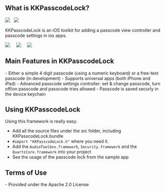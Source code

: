 <h2>What is KKPasscodeLock?</h2>

![](http://cocoapod-badges.herokuapp.com/v/KKPasscodeLock/badge.png) &nbsp; ![](http://cocoapod-badges.herokuapp.com/p/KKPasscodeLock/badge.png)


KKPasscodeLock is an iOS toolkit for adding a passcode view controller and passcode settings in  ios apps.

![](https://github.com/aporat/KKPasscodeLock/raw/master/screenshots/iphone-1.png) 
&nbsp;&nbsp;&nbsp;
![](https://github.com/aporat/KKPasscodeLock/raw/master/screenshots/iphone-2.png) 
&nbsp;&nbsp;&nbsp;
![](https://github.com/aporat/KKPasscodeLock/raw/master/screenshots/ipad-1.png) 



<h2>Main Features in KKPasscodeLock</h2>
- Either a simple 4 digit passcode (using a numeric keyboard) or a free-text passcode (in development)
- Supports universal apps (both iPhone and iPad)
- Advanced passcode settings controller: set & change passcode, turn off/on passcode and passcode tries allowed
- Passcode is saved securly in the device keychain


<h2>Using KKPasscodeLock</h2>

Using this framework is really easy.

- Add all the source files under the src folder, including KKPasscodeLock.bundle
- `#import "KKPasscodeLock.h"` where you need it.
- Add the `AudioToolbox.framework`, `Security.framework` and the `QuartzCore.framework` into your project
- See the usage of the passcode lock from the sample app

<h2>Terms of Use</h2>
- Provided under the Apache 2.0 License
